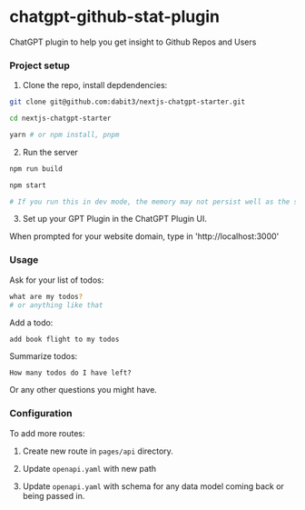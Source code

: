 # chatgpt-github-stat-plugin
ChatGPT plugin to help you get insight to Github Repos and Users

### Project setup

1. Clone the repo, install depdendencies:

```sh
git clone git@github.com:dabit3/nextjs-chatgpt-starter.git

cd nextjs-chatgpt-starter

yarn # or npm install, pnpm
```

2. Run the server

```sh
npm run build

npm start

# If you run this in dev mode, the memory may not persist well as the server will randomly restart sometimes
```

3. Set up your GPT Plugin in the ChatGPT Plugin UI.

When prompted for your website domain, type in 'http://localhost:3000'

### Usage

Ask for your list of todos:

```sh
what are my todos?
# or anything like that
```

Add a todo:

```sh
add book flight to my todos
```

Summarize todos:

```
How many todos do I have left?
```

Or any other questions you might have.

### Configuration

To add more routes:

1. Create new route in `pages/api` directory.

2. Update `openapi.yaml` with new path

3. Update `openapi.yaml` with schema for any data model coming back or being passed in.
